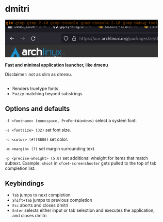 # dmitri

![](./screenshot.png)

**Fast and minimal application launcher, like dmenu**

Disclaimer: not as slim as dmenu.

##

 * Renders truetype fonts
 * Fuzzy matching beyond substrings

## Options and defaults

`-f <fontname> (monospace, ProFontWindows)`
 select a system font.

`-s <fontsize> (32)` set font size.

`-c <color> (#ff8800)` set color.

`-m <margin> (7)` set margin surrounding text.

`-p <precise-wheight> (5.0)` set additional wheight for items that match subtext. Example: `shoot` in `xfce4-screenshooter` gets pulled to the top of tab completion list.

## Keybindings

* `Tab` jumps to next completion
* `Shift+Tab` jumps to previous completion
* `Esc` aborts and closes dmitri
* `Enter` selects either input or tab selection and executes the application, and closes dmitri

